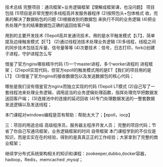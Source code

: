 技术总结
完整项目：通讯框架+业务逻辑框架【理解成框架课，也没问题】
项目包括
(1)项目是非常完整的多线程高并发服务器程序
(2)按照包头+包体格式 收，完美的解决了数据粘包的问题
(3)根据收到的数据包 来执行不同的业务逻辑
(4)把业务处理产生的结果数据包正确的返回给客户端

用到的主要开发技术
(1)epoll高并发通讯技术，用的是水平触发模式【LT】，简单提及边缘触发模式【ET】
(2)通过线程池技术处理业务逻辑
(3)多线程，线程之间的同步技术包括互斥量、信号量等等
(4)次要技术：信号，日志打印，fork()创建子进程，守护进程怎么写

借鉴了官方nginx哪些精华代码
(1)一个master进程，多个worker进程的 进程框架；
(2)epoll实现代码，但官方epoll的触发模式用的是ET【我们的项目用的是LT】
(3)借鉴了官方nginx的接收数据包以及发送数据包的核心代码；

哪些是我们没有借鉴官方nginx而独立实现的代码
(1)epoll LT模式
(2)自己写了一套线程池来处理业务逻辑，调用适当的业务逻辑处理函数，指挥处理完毕把数据发送回客户端；
(3)连接池中的连接的延迟回收
(4)专门处理数据发送的一整套数据发送逻辑以及发送线程；

本门课程对windows编程是否有帮助：帮助太大了；【epoll，iocp】

三：项目的用途总结
高级程序员，服务器主程序开发人员；
完整的项目代码；节省了你自己写通讯框架，业务逻辑框架的时间
自带框架
本门课程学到的不仅仅是知识，而是实实在在的经验，得到的是真真正正的工作经验；大家拿到了完整的商业框架；

继续学分布式系统架构相关的知识和课程：zookeeper,dubbo,docker容器，hadoop，Redis，memcached ,mysql；